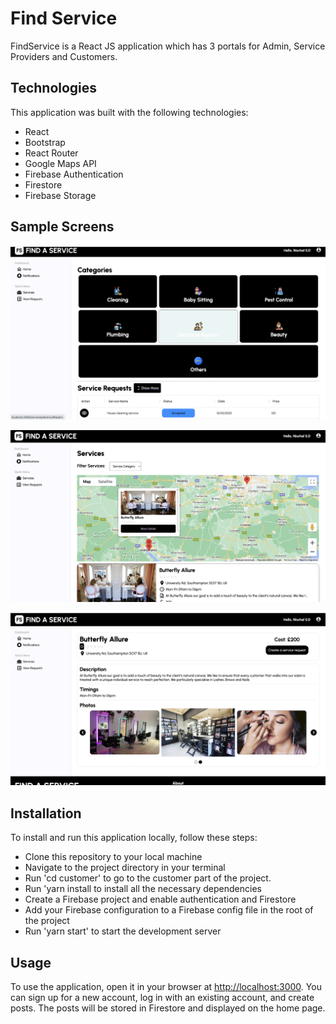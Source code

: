 # Find Service

FindService is a React JS application which has 3 portals for Admin, Service Providers and Customers.

## Technologies

This application was built with the following technologies:

- React
- Bootstrap
- React Router
- Google Maps API
- Firebase Authentication
- Firestore
- Firebase Storage

## Sample Screens

![Home Page](https://github.com/Nischal-S-Dwaral/FindService/blob/master/customer/sample/sample1.png)

![Services Page](https://github.com/Nischal-S-Dwaral/FindService/blob/master/customer/sample/sample2.png)

![Each Service Page](https://github.com/Nischal-S-Dwaral/FindService/blob/master/customer/sample/sample3.png)

## Installation

To install and run this application locally, follow these steps:

- Clone this repository to your local machine
- Navigate to the project directory in your terminal
- Run 'cd customer' to go to the customer part of the project.
- Run 'yarn install to install all the necessary dependencies
- Create a Firebase project and enable authentication and Firestore
- Add your Firebase configuration to a Firebase config file in the root of the project
- Run 'yarn start' to start the development server


## Usage

To use the application, open it in your browser at [http://localhost:3000](http://localhost:3000). You can sign up for a new account, log in with an existing account, and create posts. The posts will be stored in Firestore and displayed on the home page.
